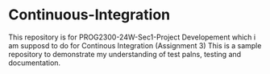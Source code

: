 # Continuous-Integration
This repository is for PROG2300-24W-Sec1-Project Developement which i am supposd to do for Continous Integration (Assignment 3)
This is a sample repository to demonstrate my understanding of test palns, testing and documentation.
